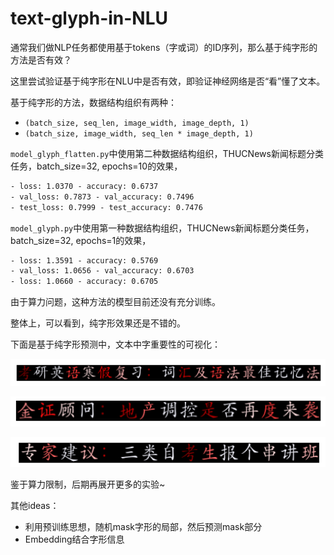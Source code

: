 # text-glyph-in-NLU

通常我们做NLP任务都使用基于tokens（字或词）的ID序列，那么基于纯字形的方法是否有效？


这里尝试验证基于纯字形在NLU中是否有效，即验证神经网络是否“看”懂了文本。

基于纯字形的方法，数据结构组织有两种：

- `(batch_size, seq_len, image_width, image_depth, 1)`
- `(batch_size, image_width, seq_len * image_depth, 1)`

`model_glyph_flatten.py`中使用第二种数据结构组织，THUCNews新闻标题分类任务，batch_size=32, epochs=10的效果，

```txt
- loss: 1.0370 - accuracy: 0.6737 
- val_loss: 0.7873 - val_accuracy: 0.7496
- test_loss: 0.7999 - test_accuracy: 0.7476
```

`model_glyph.py`中使用第一种数据结构组织，THUCNews新闻标题分类任务，batch_size=32, epochs=1的效果，

```txt
- loss: 1.3591 - accuracy: 0.5769 
- val_loss: 1.0656 - val_accuracy: 0.6703
- loss: 1.0660 - accuracy: 0.6705
```

由于算力问题，这种方法的模型目前还没有充分训练。



整体上，可以看到，纯字形效果还是不错的。


下面是基于纯字形预测中，文本中字重要性的可视化：

![](./asset/glyph_view_1.png)


![](./asset/glyph_view_2.png)


![](./asset/glyph_view_3.png)



鉴于算力限制，后期再展开更多的实验~

其他ideas：

- 利用预训练思想，随机mask字形的局部，然后预测mask部分
- Embedding结合字形信息
